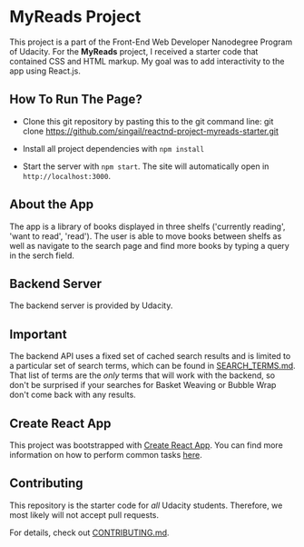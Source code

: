 # MyReads Project

This project is a part of the Front-End Web Developer Nanodegree Program of Udacity. For the **MyReads** project, I received a starter code that contained CSS and HTML markup. My goal was to add interactivity to the app using React.js.

## How To Run The Page?

* Clone this git repository by pasting this to the git command line: git clone https://github.com/singail/reactnd-project-myreads-starter.git

* Install all project dependencies with `npm install`

* Start the server with `npm start`. The site will automatically open in `http://localhost:3000`.

## About the App

The app is a library of books displayed in three shelfs ('currently reading', 'want to read', 'read'). The user is able to move books between shelfs as well as navigate to the search page and find more books by typing a query in the serch field.

## Backend Server

The backend server is provided by Udacity.

## Important

The backend API uses a fixed set of cached search results and is limited to a particular set of search terms, which can be found in [SEARCH_TERMS.md](SEARCH_TERMS.md). That list of terms are the _only_ terms that will work with the backend, so don't be surprised if your searches for Basket Weaving or Bubble Wrap don't come back with any results.

## Create React App

This project was bootstrapped with [Create React App](https://github.com/facebookincubator/create-react-app). You can find more information on how to perform common tasks [here](https://github.com/facebookincubator/create-react-app/blob/master/packages/react-scripts/template/README.md).

## Contributing

This repository is the starter code for _all_ Udacity students. Therefore, we most likely will not accept pull requests.

For details, check out [CONTRIBUTING.md](CONTRIBUTING.md).
